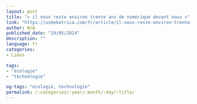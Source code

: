 ```yaml
---
layout: post
title: "« il nous reste environ trente ans de numérique devant nous »"
link: "https://usbeketrica.com/fr/article/il-nous-reste-environ-trente-ans-de-numerique-devant-nous"
author: N/A
published_date: "19/05/2024"
description: ""
language: fr
categories:
- Liens

tags:
- "écologie"
- "technologie"

og-tags: "écologie, technologie"
permalink: /:categories/:year/:month/:day/:title/
---
```

